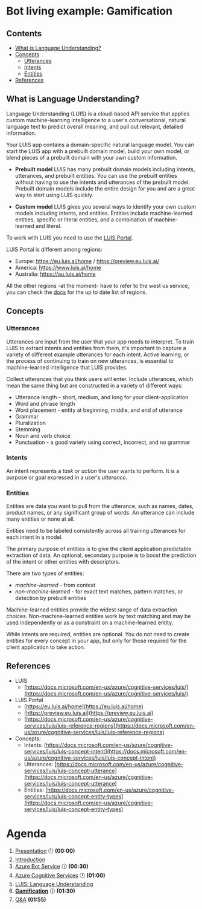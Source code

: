 # Bot living example: Gamification <!-- omit in toc -->

## Contents <!-- omit in toc -->

- [What is Language Understanding?](#what-is-language-understanding)
- [Concepts](#concepts)
  - [Utterances](#utterances)
  - [Intents](#intents)
  - [Entities](#entities)
- [References](#references)

## What is Language Understanding?

Language Understanding (LUIS) is a cloud-based API service that applies custom machine-learning intelligence to a user's conversational, natural language text to predict overall meaning, and pull out relevant, detailed information.


Your LUIS app contains a domain-specific natural language model.
You can start the LUIS app with a prebuilt domain model, build your own model, or blend pieces of a prebuilt domain with your own custom information.

- **Prebuilt model** LUIS has many prebuilt domain models including intents, utterances, and prebuilt entities. You can use the prebuilt entities without having to use the intents and utterances of the prebuilt model. Prebuilt domain models include the entire design for you and are a great way to start using LUIS quickly.

- **Custom model** LUIS gives you several ways to identify your own custom models including intents, and entities. Entities include machine-learned entities, specific or literal entities, and a combination of machine-learned and literal.

To work with LUIS you need to use the [LUIS Portal](https://eu.luis.ai/home).

LUIS Portal is different among regions:
- Europe: https://eu.luis.ai/home / https://preview.eu.luis.ai/
- America: https://www.luis.ai/home
- Australia: https://au.luis.ai/home

All the other regions -at the moment- have to refer to the west us service, you can check the [docs](https://docs.microsoft.com/en-us/azure/cognitive-services/luis/luis-reference-regions) for the up to date list of regions.

## Concepts

### Utterances

Utterances are input from the user that your app needs to interpret.
To train LUIS to extract intents and entities from them, it's important to capture a variety of different example utterances for each intent.
Active learning, or the process of continuing to train on new utterances, is essential to machine-learned intelligence that LUIS provides.

Collect utterances that you think users will enter.
Include utterances, which mean the same thing but are constructed in a variety of different ways:

- Utterance length - short, medium, and long for your client-application
- Word and phrase length
- Word placement - entity at beginning, middle, and end of utterance
- Grammar
- Pluralization
- Stemming
- Noun and verb choice
- Punctuation - a good variety using correct, incorrect, and no grammar


### Intents

An intent represents a *task* or *action* the user wants to perform.
It is a purpose or goal expressed in a user's *utterance*.

### Entities

Entities are data you want to pull from the utterance, such as names, dates, product names, or any significant group of words.
An utterance can include many entities or none at all.

Entities need to be labeled consistently across all training utterances for each intent in a model.

The primary purpose of entities is to give the client application predictable extraction of data.
An optional, secondary purpose is to boost the prediction of the intent or other entities with descriptors.

There are two types of entities:

- *machine-learned* - from context
- *non-machine-learned* - for exact text matches, pattern matches, or detection by prebuilt entities

Machine-learned entities provide the widest range of data extraction choices.
Non-machine-learned entities work by text matching and may be used independently or as a constraint on a machine-learned entity.

While intents are required, entities are optional. 
You do not need to create entities for every concept in your app, but only for those required for the client application to take action.

## References

- LUIS
  - [https://docs.microsoft.com/en-us/azure/cognitive-services/luis/](https://docs.microsoft.com/en-us/azure/cognitive-services/luis/)
- LUIS Portal
  - [https://eu.luis.ai/home](https://eu.luis.ai/home)
  - [https://preview.eu.luis.ai](https://preview.eu.luis.ai)
  - [https://docs.microsoft.com/en-us/azure/cognitive-services/luis/luis-reference-regions](https://docs.microsoft.com/en-us/azure/cognitive-services/luis/luis-reference-regions)
- Concepts:
  - Intents: [https://docs.microsoft.com/en-us/azure/cognitive-services/luis/luis-concept-intent](https://docs.microsoft.com/en-us/azure/cognitive-services/luis/luis-concept-intent)
  - Utterances: [https://docs.microsoft.com/en-us/azure/cognitive-services/luis/luis-concept-utterance](https://docs.microsoft.com/en-us/azure/cognitive-services/luis/luis-concept-utterance)
  - Entities: [https://docs.microsoft.com/en-us/azure/cognitive-services/luis/luis-concept-entity-types](https://docs.microsoft.com/en-us/azure/cognitive-services/luis/luis-concept-entity-types)

# Agenda
1. [Presentation](./01.presentation.md) :clock12: **(00:00)**
2. [Introduction](02.introduction.md)
3. [Azure Bot Service](03.microsoft-bot-development.md) :clock1230: **(00:30)**
4. [Azure Cognitive Services](04.azure-cognitive-services.md) :clock1: **(01:00)**
5. [LUIS: Language Understanding](05.luis.md)
6. **[Gamification](06.gamification.md)** :clock130: **(01:30)**
7. [Q&A](07.q&a.md) **(01:55)**